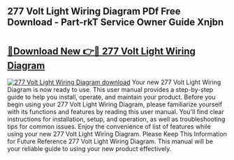 ## 277 Volt Light Wiring Diagram PDf Free Download - Part-rkT Service Owner Guide Xnjbn

# <h2><a href="http://dfllhk.blite.top/?on=277+Volt+Light+Wiring+Diagram">🔗Download New 👉🔴 277 Volt Light Wiring Diagram</a></h2>

[![277 Volt Light Wiring Diagram download](https://i.imgur.com/lujVjoI.png)](http://dfllhk.blite.top/?on=277+Volt+Light+Wiring+Diagram)
Your new 277 Volt Light Wiring Diagram is now ready to use. This user manual provides a step-by-step guide to help you install, operate, and maintain your product. Before you begin using your 277 Volt Light Wiring Diagram, please familiarize yourself with its functions and features by reading this user manual. You'll find clear instructions for installation, setup, and operation, as well as troubleshooting tips for common issues. Enjoy the convenience of list of features while using your new 277 Volt Light Wiring Diagram. Please Keep This Information for Future Reference 277 Volt Light Wiring Diagram. This manual will be your reliable guide to using your new product effectively.
